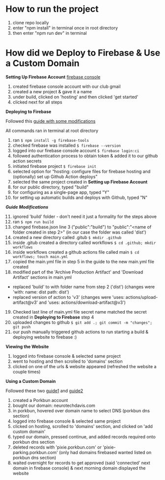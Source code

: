 # How to run the project
1. clone repo locally
2. enter "npm install" in terminal once in root directory
3. then enter "npm run dev" in terminal 

# How did we Deploy to Firebase & Use a Custom Domain
**Setting Up Firebase Account**
[firebase console](https://www.google.com/url?sa=t&source=web&rct=j&opi=89978449&url=https://console.firebase.google.com/&ved=2ahUKEwj4kYjW4OuIAxX0DzQIHZ6vE14QFnoECAkQAQ&usg=AOvVaw2FZlXJ-vssrAqr1uc6tr-x)
1. created firebase console account with our club gmail
2. created a new project & gave it a name
3. under build, clicked on 'hosting' and then clicked 'get started'
5. clicked next for all steps

**Deploying to Firebase**

Followed this [guide with some modifications](https://anish-gyawali.medium.com/deploying-a-react-app-with-github-actions-and-firebase-hosting-a-beginners-guide-2f1b9f477ac3)

All commands ran in terminal at root directory
1. ran ```$ npm install -g firebase-tools```
2. checked firebase was installed ```$ firebase --version```
3. logged into our firebase console account ```$ firebase login:ci```
4. followed authentication process to obtain token & added it to our github action secrets
5. initiated firebase project ```$ firebase init```
6. selected option for “hosting: configure files for firebase hosting and (optionally) set up Github Action deploys”
7. selected the same project created in **Setting up Firebase Account**
8. for our public directory, typed "build"
9. for configuring as a single-page app, typed "Y"
10. for setting up automatic builds and deploys with Github, typed "N"

***Guide Modifications***

11. ignored 'build' folder - don't need it just a formality for the steps above
12. ran ```$ npm run build```
13. changed firebase.json line 3 ("public":"build") to "public":"<name of folder created in step 2>"
   (in our case the folder was called 'dist')
14. created a new directory called .gitub ```$ mkdir .github```
15. inside .gitub created a directory called workflows ```$ cd .github; mkdir workflows```
16. inside workflows created a github actions file called main ```$ cd workflows; touch main.yml```
17. copied the main.yml file in step 5 in the guide to the new main.yml file created
18. modified part of the 'Archive Production Artifact' and 'Download Artifact' sections in main.yml
 - replaced 'build' to with folder name from step 2 ('dist')
  (changes were 'with: name: dist path: dist')
 - replaced version of action to 'v3'
  (changes were 'uses: actions/upload-artifact@v3' and 'uses: actions/download-artifact@v3')
19. Checked last line of main.yml file secret name matched the secret created in **Deploying to Firebase** step 4
20. uploaded changes to github ```$ git add .; git commit -m "changes"; git push```
21. our push manually triggered github actions to run starting a build & deploying website to firebase :)

**Viewing the Website**
1. logged into firebase console & selected same project
2. went to hosting and then scrolled to 'domains' section
3. clicked on one of the urls & website appeared (refreshed the website a couple times)

**Using a Custom Domain**

Followed these two [guide1](https://blog.stackademic.com/connect-domain-firebase-hosting-0c05a0af808b) and [guide2](https://kb.porkbun.com/article/68-how-to-edit-dns-records)

1. created a Porkbun account
2. bought our domain: neurotechdavis.com
3. in porkbun, hovered over domain name to select DNS (porkbun dns section)
4. logged into firebase console & selected same project
5. clicked on hosting, scrolled to 'domains' section, and clicked on 'add custom domain'
6. typed our domain, pressed continue, and added records required onto porkbun dns section
7. deleted records with 'pixie.porkbun.com' or 'pixie-parking.porkbun.com' (only had domains firebased wanted listed on porkbun dns section)
8. waited overnight for records to get approved (said 'connected' next domain in firebase console) & next morning domain displayed the website
